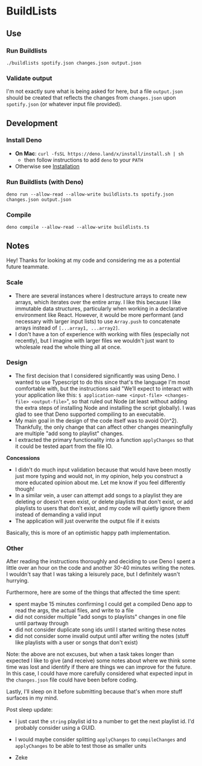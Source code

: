 # BuildLists

## Use

### Run Buildlists
`./buildlists spotify.json changes.json output.json`

### Validate output
I'm not exactly sure what is being asked for here, but a file `output.json` should be created that reflects the changes from `changes.json` upon `spotify.json` (or whatever input file provided).

## Development

### Install Deno
- **On Mac**: `curl -fsSL https://deno.land/x/install/install.sh | sh`
  - then follow instructions to add `deno` to your `PATH`
- Otherwise see [Installation](https://deno.land/manual@v1.28.0/getting_started/installation)

### Run Buildlists (with Deno)
`deno run --allow-read --allow-write buildlists.ts spotify.json changes.json output.json`

### Compile
`deno compile --allow-read --allow-write buildlists.ts`

## Notes
Hey! Thanks for looking at my code and considering me as a potential future teammate.
### Scale
- There are several instances where I destructure arrays to create new arrays, which iterates over the entire array. I like this because I like immutable data structures, particularly when working in a declarative environment like React. However, it would be more performant (and necessary with larger input lists) to use `Array.push` to concatenate arrays instead of `[...array1, ...array2]`.
- I don't have a ton of experience with working with files (especially not recently), but I imagine with larger files we wouldn't just want to wholesale read the whole thing all at once.

### Design
- The first decision that I considered significantly was using Deno. I wanted to use Typescript to do this since that's the language I'm most comfortable with, but the instructions said "We’ll expect to interact with your application like this: `$ application-name <input-file> <changes-file> <output-file>`", so that ruled out Node (at least without adding the extra steps of installing Node and installing the script globally). I was glad to see that Deno supported compiling to an executable.
- My main goal in the design of the code itself was to avoid O(n^2). Thankfully, the only change that can affect other changes meaningfully are multiple "add song to playlist" changes. 
- I extracted the primary functionality into a function `applyChanges` so that it could be tested apart from the file IO.

**Concessions**
- I didn't do much input validation because that would have been mostly just more typing and would not, in my opinion, help you construct a more educated opinion about me. Let me know if you feel differently though!
- In a similar vein, a user can attempt add songs to a playlist they are deleting or doesn't even exist, or delete playlists that don't exist, or add playlists to users that don't exist, and my code will quietly ignore them instead of demanding a valid input
- The application will just overwrite the output file if it exists

Basically, this is more of an optimistic happy path implementation.

### Other
After reading the instructions thoroughly and deciding to use Deno I spent a little over an hour on the code and another 30-40 minutes writing the notes. I wouldn't say that I was taking a leisurely pace, but I definitely wasn't hurrying. 

Furthermore, here are some of the things that affected the time spent:
- spent maybe 15 minutes confirming I could get a compiled Deno app to read the args, the actual files, and write to a file
- did not consider multiple "add songs to playlists" changes in one file until partway through
- did not consider duplicate song ids until I started writing these notes
- did not consider some invalid output until after writing the notes (stuff like playlists with a user or songs that don't exist)

Note: the above are not excuses, but when a task takes longer than expected I like to give (and receive) some notes about where we think some time was lost and identify if there are things we can improve for the future. In this case, I could have more carefully considered what expected input in the `changes.json` file could have been before coding.

Lastly, I'll sleep on it before submitting because that's when more stuff surfaces in my mind.

Post sleep update:
- I just cast the `string` playlist id to a number to get the next playlist id. I'd probably consider using a GUID.
- I would maybe consider splitting `applyChanges` to `compileChanges` and `applyChanges` to be able to test those as smaller units

- Zeke
